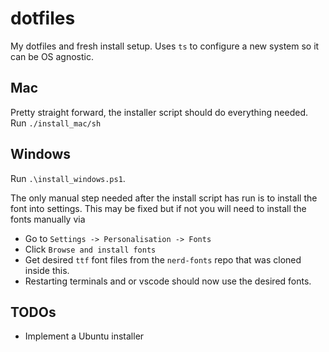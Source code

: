 # dotfiles

My dotfiles and fresh install setup. Uses `ts` to configure a new system so it can be OS agnostic.

## Mac

Pretty straight forward, the installer script should do everything needed. Run `./install_mac/sh`

## Windows

Run `.\install_windows.ps1`.

The only manual step needed after the install script has run is to install the font into settings. This may be fixed but if not you will need to install the fonts manually via

- Go to `Settings -> Personalisation -> Fonts`
- Click `Browse and install fonts`
- Get desired `ttf` font files from the `nerd-fonts` repo that was cloned inside this.
- Restarting terminals and or vscode should now use the desired fonts.

## TODOs

- Implement a Ubuntu installer

